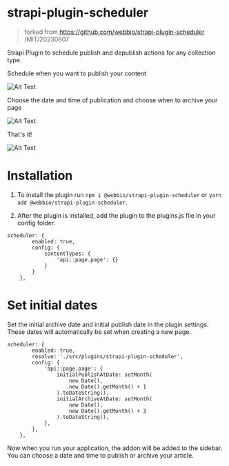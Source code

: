# strapi-plugin-scheduler

> forked from https://github.com/webbio/strapi-plugin-scheduler /MIT/20230807

Strapi Plugin to schedule publish and depublish actions for any collection type.

Schedule when you want to publish your content

![Alt Text](https://media.giphy.com/media/ziKkXCGDftGmvLs1lJ/giphy.gif)

Choose the date and time of publication and choose when to archive your page

![Alt Text](https://media.giphy.com/media/CpFm7AC67Mkul8VTFI/giphy.gif)

That's it!

![Alt Text](https://media.giphy.com/media/gvMbDw1bOhals0hI3g/giphy.gif)

# Installation
1. To install the plugin run `npm i @webbio/strapi-plugin-scheduler` or `yarn add @webbio/strapi-plugin-scheduler`.

2. After the plugin is installed, add the plugin to the plugins.js file in your config folder.

```
scheduler: {
		enabled: true,
		config: {
			contentTypes: {
				'api::page.page': {}
			}
		}
	},
```

# Set initial dates

Set the initial archive date and initial publish date in the plugin settings. These dates will automatically be set when creating a new page.

```
scheduler: {
		enabled: true,
		resolve: './src/plugins/strapi-plugin-scheduler',
		config: {
			'api::page.page': {
				initialPublishAtDate: setMonth(
					new Date(),
					new Date().getMonth() + 1
				).toDateString(),
				initialArchiveAtDate: setMonth(
					new Date(),
					new Date().getMonth() + 3
				).toDateString(),
			},
		},
	},
```

Now when you run your application, the addon will be added to the sidebar. You can choose a date and time to publish or archive your article.
